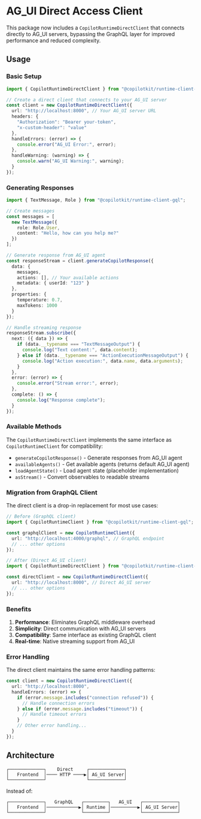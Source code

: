 # AG_UI Direct Access Client

This package now includes a `CopilotRuntimeDirectClient` that connects directly to AG_UI servers, bypassing the GraphQL layer for improved performance and reduced complexity.

## Usage

### Basic Setup

```typescript
import { CopilotRuntimeDirectClient } from "@copilotkit/runtime-client-gql";

// Create a direct client that connects to your AG_UI server
const client = new CopilotRuntimeDirectClient({
  url: "http://localhost:8000", // Your AG_UI server URL
  headers: {
    "Authorization": "Bearer your-token",
    "x-custom-header": "value"
  },
  handleErrors: (error) => {
    console.error("AG_UI Error:", error);
  },
  handleWarning: (warning) => {
    console.warn("AG_UI Warning:", warning);
  }
});
```

### Generating Responses

```typescript
import { TextMessage, Role } from "@copilotkit/runtime-client-gql";

// Create messages
const messages = [
  new TextMessage({
    role: Role.User,
    content: "Hello, how can you help me?"
  })
];

// Generate response from AG_UI agent
const responseStream = client.generateCopilotResponse({
  data: {
    messages,
    actions: [], // Your available actions
    metadata: { userId: "123" }
  },
  properties: {
    temperature: 0.7,
    maxTokens: 1000
  }
});

// Handle streaming response
responseStream.subscribe({
  next: ({ data }) => {
    if (data.__typename === "TextMessageOutput") {
      console.log("Text content:", data.content);
    } else if (data.__typename === "ActionExecutionMessageOutput") {
      console.log("Action execution:", data.name, data.arguments);
    }
  },
  error: (error) => {
    console.error("Stream error:", error);
  },
  complete: () => {
    console.log("Response complete");
  }
});
```

### Available Methods

The `CopilotRuntimeDirectClient` implements the same interface as `CopilotRuntimeClient` for compatibility:

- `generateCopilotResponse()` - Generate responses from AG_UI agent
- `availableAgents()` - Get available agents (returns default AG_UI agent)
- `loadAgentState()` - Load agent state (placeholder implementation)
- `asStream()` - Convert observables to readable streams

### Migration from GraphQL Client

The direct client is a drop-in replacement for most use cases:

```typescript
// Before (GraphQL client)
import { CopilotRuntimeClient } from "@copilotkit/runtime-client-gql";

const graphqlClient = new CopilotRuntimeClient({
  url: "http://localhost:4000/graphql", // GraphQL endpoint
  // ... other options
});

// After (Direct AG_UI client)
import { CopilotRuntimeDirectClient } from "@copilotkit/runtime-client-gql";

const directClient = new CopilotRuntimeDirectClient({
  url: "http://localhost:8000", // Direct AG_UI server
  // ... other options
});
```

### Benefits

1. **Performance**: Eliminates GraphQL middleware overhead
2. **Simplicity**: Direct communication with AG_UI servers
3. **Compatibility**: Same interface as existing GraphQL client
4. **Real-time**: Native streaming support from AG_UI

### Error Handling

The direct client maintains the same error handling patterns:

```typescript
const client = new CopilotRuntimeDirectClient({
  url: "http://localhost:8000",
  handleErrors: (error) => {
    if (error.message.includes("connection refused")) {
      // Handle connection errors
    } else if (error.message.includes("timeout")) {
      // Handle timeout errors
    }
    // Other error handling...
  }
});
```

## Architecture

```
┌─────────────┐    Direct     ┌─────────────┐
│   Frontend  │──── HTTP ────▶│ AG_UI Server│
└─────────────┘               └─────────────┘
```

Instead of:

```
┌─────────────┐   GraphQL   ┌─────────┐   AG_UI   ┌─────────────┐
│   Frontend  │────────────▶│ Runtime │──────────▶│ AG_UI Server│
└─────────────┘             └─────────┘           └─────────────┘
```